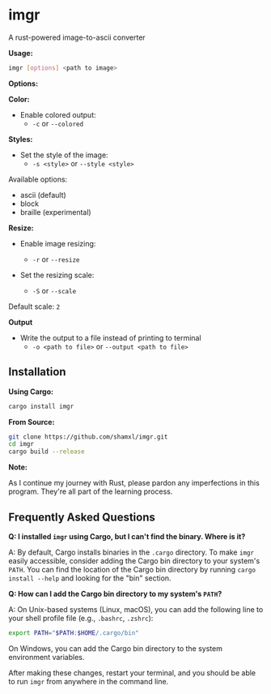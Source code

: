 # imgr

A rust-powered image-to-ascii converter 

**Usage:**

```bash
imgr [options] <path to image>
```

**Options:**

**Color:**

- Enable colored output:
  - `-c` or `--colored`

**Styles:**

- Set the style of the image:
  - `-s <style>` or `--style <style>`

Available options:
  - ascii (default)
  - block
  - braille (experimental)

**Resize:**

- Enable image resizing:
  - `-r` or `--resize`

- Set the resizing scale:
  - `-S` or `--scale`

Default scale: `2`

**Output**

- Write the output to a file instead of printing to terminal
  - `-o <path to file>` or `--output <path to file>`


## Installation

**Using Cargo:**

```bash
cargo install imgr
```

**From Source:**

```bash
git clone https://github.com/shamxl/imgr.git
cd imgr
cargo build --release 
```

**Note:**

As I continue my journey with Rust, please pardon any imperfections in this program. They're all part of the learning process.


## Frequently Asked Questions

**Q: I installed `imgr` using Cargo, but I can't find the binary. Where is it?**

A: By default, Cargo installs binaries in the `.cargo` directory. To make `imgr` easily accessible, consider adding the Cargo bin directory to your system's `PATH`. You can find the location of the Cargo bin directory by running `cargo install --help` and looking for the "bin" section.

**Q: How can I add the Cargo bin directory to my system's `PATH`?**

A: On Unix-based systems (Linux, macOS), you can add the following line to your shell profile file (e.g., `.bashrc`, `.zshrc`):

```bash
export PATH="$PATH:$HOME/.cargo/bin"
```

On Windows, you can add the Cargo bin directory to the system environment variables.

After making these changes, restart your terminal, and you should be able to run `imgr` from anywhere in the command line.
